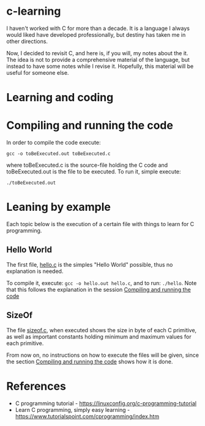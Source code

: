 # c-learning

I haven't worked with C for more than a decade. It is a language I always would liked have developed professionally, but destiny has taken me in other directions. 

Now, I decided to revisit C, and here is, if you will, my notes about the it. The idea is not to provide a comprehensive material of the language, but instead to have some notes while I revise it. Hopefully, this material will be useful for someone else.

# Learning and coding

# Compiling and running the code

In order to compile the code execute:

```
gcc -o toBeExecuted.out toBeExecuted.c
```

where toBeExecuted.c is the source-file holding the C code and toBeExecuted.out is the file to be executed. To run it, simple execute:

```
./toBeExecuted.out
```

# Leaning by example

Each topic below is the execution of a certain file with things to learn for C programming.

## Hello World

The first file, [hello.c](./hello.c) is the simples "Hello World" possible, thus no explanation is needed.

To compile it, execute: `gcc -o hello.out hello.c`, and to run: `./hello`. Note that this follows the explanation in the session [Compiling and running the code](#compiling-and-running-the-code)

## SizeOf

The file [sizeof.c](./sizeof.c), when executed shows the size in byte of each C primitive, as well as important constants holding minimum and maximum values for each primitive.

From now on, no instructions on how to execute the files will be given, since the section [Compiling and running the code](#compiling-and-running-the-code) shows how it is done.

# References

- C programming tutorial - https://linuxconfig.org/c-programming-tutorial
- Learn C programming, simply easy learning - https://www.tutorialspoint.com/cprogramming/index.htm

